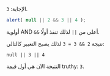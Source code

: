 الإجابة: `3`.

```js run
alert( null || 2 && 3 || 4 );
```

أولوية AND `&&` أعلى من `||` لذلك تنفذ أولًا.

نتيجة `2 && 3 = 3` لذلك يصبح التعبير كالتالي:

```
null || 3 || 4
```

النتيجة الآن هي أول قيمة truthy: `3`.

